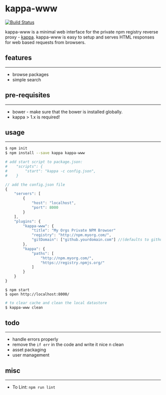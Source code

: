 kappa-www
=========

[![Build Status](https://travis-ci.org/samsel/kappa-www.svg)](https://travis-ci.org/samsel/kappa-www)

kappa-www is a minimal web interface for the private npm registry reverse proxy - [kappa](https://github.com/krakenjs/kappa "kappa"). kappa-www is easy to setup and serves HTML responses for web based requests from browsers.

## features
----------------
* browse packages
* simple search

## pre-requisites
-----------------
* bower - make sure that the bower is installed globally.
* kappa > 1.x is required!

## usage
--------

```bash
$ npm init
$ npm install --save kappa kappa-www

# add start script to package.json:
#    "scripts": {
#        "start": "kappa -c config.json",
#    }
```

```javascript
// add the config.json file 
{
    "servers": [
        {
            "host": "localhost",
            "port": 8000
        }
    ],
    "plugins": {
        "kappa-www": {
            "title": "My Orgs Private NPM Browser"
            "registry": "http://npm.myorg.com/",
            "gitDomain": ["github.yourdomain.com"] //(defaults to github.com)    
        },
        "kappa": {
            "paths": [
                "http://npm.myorg.com/",
                "https://registry.npmjs.org/"
            ]
        }
    }
}
```

```shell
$ npm start
$ open http://localhost:8000/
````

```bash
# to clear cache and clean the local datastore
$ kappa-www clean
```

## todo
--------
* handle errors properly
* remove the ```if err``` in the code and write it nice n clean
* asset packaging
* user management

## misc
--------
* To Lint: ```npm run lint```